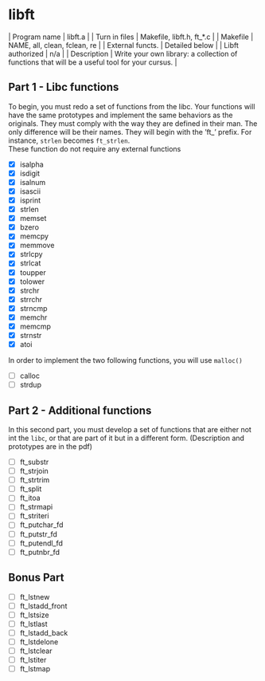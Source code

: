 # libft

| Program name | libft.a |
| Turn in files | Makefile, libft.h, ft_*.c |
| Makefile | NAME, all, clean, fclean, re |
| External functs. | Detailed below |
| Libft authorized | n/a |
| Description | Write your own library: a collection of functions that will be a useful tool for your cursus. |

## Part 1 - Libc functions
To begin, you must redo a set of functions from the libc. Your functions will have the
same prototypes and implement the same behaviors as the originals. They must comply
with the way they are defined in their man. The only difference will be their names. They
will begin with the ’ft_’ prefix. For instance, `strlen` becomes `ft_strlen`.<br>
These function do not require any external functions

- [x] isalpha
- [x] isdigit
- [x] isalnum
- [x] isascii
- [x] isprint
- [x] strlen
- [x] memset
- [x] bzero
- [x] memcpy
- [x] memmove
- [x] strlcpy
- [x] strlcat
- [x] toupper
- [x] tolower
- [x] strchr
- [x] strrchr
- [x] strncmp
- [x] memchr
- [x] memcmp
- [x] strnstr
- [x] atoi

In order to implement the two following functions, you will use `malloc()`

- [ ] calloc
- [ ] strdup

## Part 2 - Additional functions
In this second part, you must develop a set of functions that are either not int the `libc`, or that are part of it but in a different form. (Description and prototypes are in the pdf)

- [ ] ft_substr
- [ ] ft_strjoin
- [ ] ft_strtrim
- [ ] ft_split
- [ ] ft_itoa
- [ ] ft_strmapi
- [ ] ft_striteri
- [ ] ft_putchar_fd
- [ ] ft_putstr_fd
- [ ] ft_putendl_fd
- [ ] ft_putnbr_fd

## Bonus Part

- [ ] ft_lstnew
- [ ] ft_lstadd_front
- [ ] ft_lstsize
- [ ] ft_lstlast
- [ ] ft_lstadd_back
- [ ] ft_lstdelone
- [ ] ft_lstclear
- [ ] ft_lstiter
- [ ] ft_lstmap

